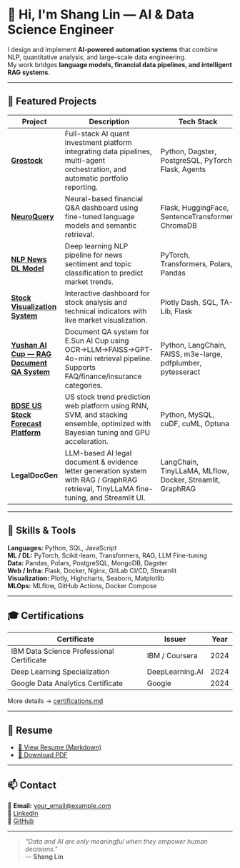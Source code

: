 # 👋 Hi, I'm Shang Lin — AI & Data Science Engineer

I design and implement **AI-powered automation systems** that combine NLP, quantitative analysis, and large-scale data engineering.  
My work bridges **language models, financial data pipelines, and intelligent RAG systems**.

---

## 🚀 Featured Projects

| Project | Description | Tech Stack | Role |
|----------|--------------|-------------|------|
| [**Grostock**](https://github.com/ShangLin1606/Grostock) | Full-stack AI quant investment platform integrating data pipelines, multi-agent orchestration, and automatic portfolio reporting. | Python, Dagster, PostgreSQL, PyTorch, Flask, Agents | Creator / Lead |
| [**NeuroQuery**](https://github.com/ShangLin1606/NeuroQuery) | Neural-based financial Q&A dashboard using fine-tuned language models and semantic retrieval. | Flask, HuggingFace, SentenceTransformer, ChromaDB | Lead Developer |
| [**NLP News DL Model**](https://github.com/ShangLin1606/nlp_news_dl_model) | Deep learning NLP pipeline for news sentiment and topic classification to predict market trends. | PyTorch, Transformers, Polars, Pandas | Developer |
| [**Stock Visualization System**](https://github.com/ShangLin1606/Stock) | Interactive dashboard for stock analysis and technical indicators with live market visualization. | Plotly Dash, SQL, TA-Lib, Flask | Data Engineer |
| [**Yushan AI Cup — RAG Document QA System**](https://github.com/ShangLin1606/yushan_ai_cup) | Document QA system for E.Sun AI Cup using OCR→LLM→FAISS→GPT-4o-mini retrieval pipeline. Supports FAQ/finance/insurance categories. | Python, LangChain, FAISS, m3e-large, pdfplumber, pytesseract | Data Scientist |
| [**BDSE US Stock Forecast Platform**](https://github.com/dennisNism/BDSE34_Team2_20) | US stock trend prediction web platform using RNN, SVM, and stacking ensemble, optimized with Bayesian tuning and GPU acceleration. | Python, MySQL, cuDF, cuML, Optuna | Core Modeler |
| **LegalDocGen** | LLM-based AI legal document & evidence letter generation system with RAG / GraphRAG retrieval, TinyLLaMA fine-tuning, and Streamlit UI. | LangChain, TinyLLaMA, MLflow, Docker, Streamlit, GraphRAG | AI Engineer |

---

## 🧠 Skills & Tools

**Languages:** Python, SQL, JavaScript  
**ML / DL:** PyTorch, Scikit-learn, Transformers, RAG, LLM Fine-tuning  
**Data:** Pandas, Polars, PostgreSQL, MongoDB, Dagster  
**Web / Infra:** Flask, Docker, Nginx, GitLab CI/CD, Streamlit  
**Visualization:** Plotly, Highcharts, Seaborn, Matplotlib  
**MLOps:** MLflow, GitHub Actions, Docker Compose  

---

## 🎓 Certifications

| Certificate | Issuer | Year |
|--------------|--------|------|
| IBM Data Science Professional Certificate | IBM / Coursera | 2024 |
| Deep Learning Specialization | DeepLearning.AI | 2024 |
| Google Data Analytics Certificate | Google | 2024 |

More details → [certifications.md](./certifications.md)

---

## 📄 Resume
- [📘 View Resume (Markdown)](./resume.md)  
- [📄 Download PDF](./assets/resume/ShangLin_Resume.pdf)

---

## 📫 Contact
📧 **Email:** your_email@example.com  
💼 [LinkedIn](https://www.linkedin.com/in/yourprofile)  
🧭 [GitHub](https://github.com/ShangLin1606)

---

> _"Data and AI are only meaningful when they empower human decisions."_  
> — **Shang Lin**
